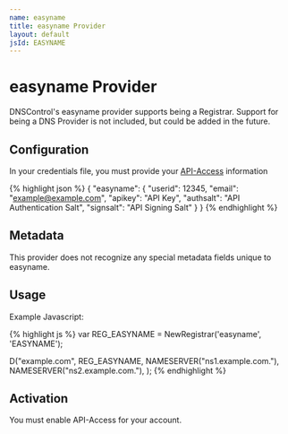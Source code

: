 ```yaml
---
name: easyname
title: easyname Provider
layout: default
jsId: EASYNAME
---
```

# easyname Provider

DNSControl's easyname provider supports being a Registrar. Support for being a DNS Provider is not included, but could be added in the future.

## Configuration
In your credentials file, you must provide your [API-Access](https://my.easyname.com/en/account/api) information

{% highlight json %}
{
  "easyname": {
    "userid": 12345,
    "email": "example@example.com",
    "apikey": "API Key",
    "authsalt": "API Authentication Salt",
    "signsalt": "API Signing Salt"
  }
}
{% endhighlight %}

## Metadata
This provider does not recognize any special metadata fields unique to easyname.

## Usage
Example Javascript:

{% highlight js %}
var REG_EASYNAME = NewRegistrar('easyname', 'EASYNAME');

D("example.com", REG_EASYNAME,
  NAMESERVER("ns1.example.com."),
  NAMESERVER("ns2.example.com."),
);
{% endhighlight %}

## Activation

You must enable API-Access for your account.
